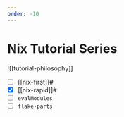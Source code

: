 ```yaml
---
order: -10
---
```


# Nix Tutorial Series

![[tutorial-philosophy]]

- [ ] [[nix-first]]#
- [x] [[nix-rapid]]#
- [ ] `evalModules`
- [ ] `flake-parts`
